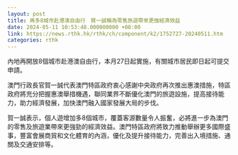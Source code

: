 ```yaml
---
layout: post
title: 再多8城市赴港澳自由行　賀一誠稱為零售旅遊帶來更強經濟效益
date: 2024-05-11 10:53:48.000000000 +08:00
link: https://news.rthk.hk/rthk/ch/component/k2/1752727-20240511.htm
categories: rthk
---
```


內地再開放8個城市赴港澳自由行，本月27日起實施，有關城市居民即日起可提交申請。

澳門行政長官賀一誠代表澳門特區政府衷心感謝中央政府再次推出惠澳措施，特區政府將充分把握惠澳舉措機遇，聯同業界不斷優化澳門的旅遊設施，提高接待能力，助力經濟發展，加快澳門融入國家發展大局的步伐。

賀一誠表示，個人遊增加多8個城市，覆蓋客源數量令人振奮，必將進一步為澳門的零售及旅遊業帶來更強勁的經濟效益。澳門特區政府將致力推動舉辦更多國際盛事，豐富會展商貿和文化體育的內涵，優化及提升接待能力，完善出入境措施、通關及交通安排等。
